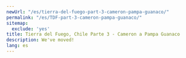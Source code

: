 ```yaml
---
newUrl: "/es/tierra-del-fuego-part-3-cameron-pampa-guanaco/"
permalink: "/es/TDF-part-3-cameron-pampa-guanaco/"
sitemap:
  exclude: 'yes'
title: Tierra del Fuego, Chile Parte 3 - Cameron a Pampa Guanaco
description: We've moved!
lang: es
---
```

